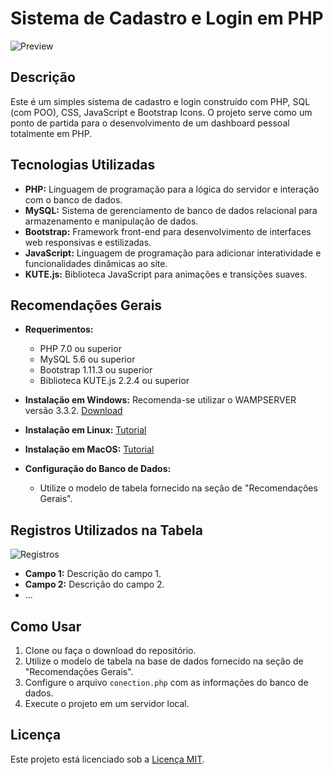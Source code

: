 # Sistema de Cadastro e Login em PHP

![Preview](link_para_imagem)

## Descrição

Este é um simples sistema de cadastro e login construído com PHP, SQL (com POO), CSS, JavaScript e Bootstrap Icons. O projeto serve como um ponto de partida para o desenvolvimento de um dashboard pessoal totalmente em PHP.

## Tecnologias Utilizadas

- **PHP:** Linguagem de programação para a lógica do servidor e interação com o banco de dados.
- **MySQL:** Sistema de gerenciamento de banco de dados relacional para armazenamento e manipulação de dados.
- **Bootstrap:** Framework front-end para desenvolvimento de interfaces web responsivas e estilizadas.
- **JavaScript:** Linguagem de programação para adicionar interatividade e funcionalidades dinâmicas ao site.
- **KUTE.js:** Biblioteca JavaScript para animações e transições suaves.

## Recomendações Gerais

- **Requerimentos:**
  - PHP 7.0 ou superior
  - MySQL 5.6 ou superior
  - Bootstrap 1.11.3 ou superior
  - Biblioteca KUTE.js 2.2.4 ou superior

- **Instalação em Windows:** Recomenda-se utilizar o WAMPSERVER versão 3.3.2. [Download](link_para_download)
- **Instalação em Linux:** [Tutorial](link_para_tutorial)
- **Instalação em MacOS:** [Tutorial](link_para_tutorial)

- **Configuração do Banco de Dados:**
  - Utilize o modelo de tabela fornecido na seção de "Recomendações Gerais".

## Registros Utilizados na Tabela

![Registros](link_para_imagem)

- **Campo 1:** Descrição do campo 1.
- **Campo 2:** Descrição do campo 2.
- ...

## Como Usar

1. Clone ou faça o download do repositório.
2. Utilize o modelo de tabela na base de dados fornecido na seção de "Recomendações Gerais".
3. Configure o arquivo `conection.php` com as informações do banco de dados.
4. Execute o projeto em um servidor local.

## Licença

Este projeto está licenciado sob a [Licença MIT](link_para_licença).
